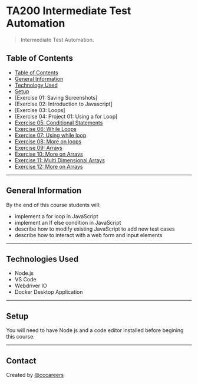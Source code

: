 # TA200 Intermediate Test Automation

> Intermediate Test Automation.

## Table of Contents

- [Table of Contents](#table-of-contents)
- [General Information](#general-information)
- [Technology Used](#technologies-used)
- [Setup](#setup)
- [Exercise 01: Saving Screenshots]
- [Exercise 02: Introduction to Javascript]
- [Exercise 03: Loops]
- [Exercise 04: Project 01: Using a for Loop]
- [Exercise 05: Conditional Statements](https://github.com/cccareers/TA200-Intermediate-Test-Automation/blob/main/05-conditional-statements.md)
- [Exercise 06: While Loops](https://github.com/cccareers/TA200-Intermediate-Test-Automation/blob/main/06-while-loops.md)
- [Exercise 07: Using while loop](https://github.com/cccareers/TA200-Intermediate-Test-Automation/blob/main/07-using-while-loop.md)
- [Exercise 08: More on loops](https://github.com/cccareers/TA200-Intermediate-Test-Automation/blob/main/08-more-on-loops.md)
- [Exercise 09: Arrays](https://github.com/cccareers/TA200-Intermediate-Test-Automation/blob/main/09-arrays.md)
- [Exercise 10: More on Arrays](https://github.com/cccareers/TA200-Intermediate-Test-Automation/blob/main/10-more-on-arrays.md)
- [Exercise 11: Multi Dimensional Arrays](https://github.com/cccareers/TA200-Intermediate-Test-Automation/blob/main/11-muli-dimensional-arrays.md)
- [Exercise 12: More on Arrays](https://github.com/cccareers/TA200-Intermediate-Test-Automation/blob/main/12-objects.md)

---

## General Information

By the end of this course students will:

- implement a for loop in JavaScript
- implement an If else condition in JavaScript
- describe how to modify existing JavaScript to add new test cases
- describe how to interact with a web form and input elements

---

## Technologies Used

- Node.js
- VS Code
- Webdriver IO
- Docker Desktop Application

---

## Setup

You will need to have Node js and a code editor installed before begining this course.

---

## Contact

Created by [@cccareers](https://github.com/cccareers)
